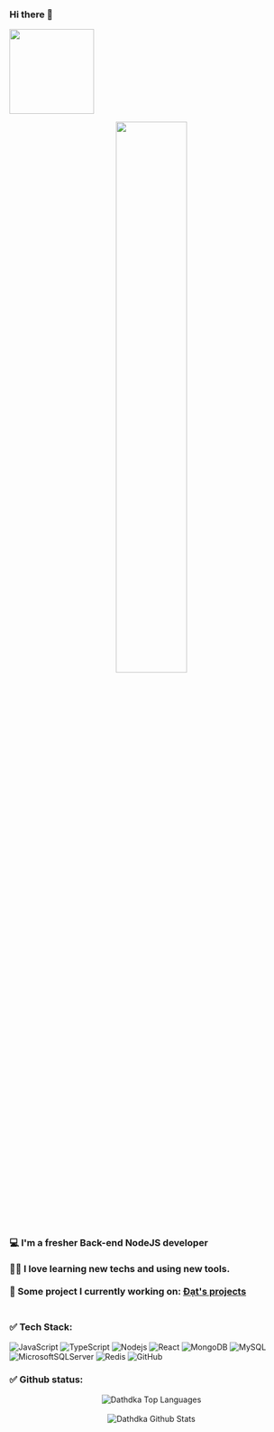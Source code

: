 ### Hi there 👋
<img src = "https://komarev.com/ghpvc/?username=dathdka&color=orange" width="150px"/>
<br />

<p align = "center">
  <img src = "https://media.giphy.com/media/kJ1iL1ZQIyibu/giphy-downsized.gif" width="50%" height="50%"/>
 </p >
 <h3>
💻   I'm a fresher Back-end NodeJS developer
<br />
<br />
🐱‍💻   I love learning new techs and using new tools.
<br />
<br />
👀   Some project I currently working on: 
<a href= "https://github.com/dathdka?tab=repositories"> Đạt's projects </a>
<br />
<br />
</h3>

### ✅ Tech Stack:
![JavaScript](https://img.shields.io/badge/-JavaScript-black?style=flat-square&logo=javascript)
![TypeScript](https://img.shields.io/badge/typescript-black?flat-square&logo=typescript)
![Nodejs](https://img.shields.io/badge/-Nodejs-black?style=flat-square&logo=Node.js)
![React](https://img.shields.io/badge/-React-black?style=flat-square&logo=react)
![MongoDB](https://img.shields.io/badge/-MongoDB-black?style=flat-square&logo=mongodb)
![MySQL](https://img.shields.io/badge/-MySQL-black?style=flat-square&logo=mysql)
![MicrosoftSQLServer](https://img.shields.io/badge/Microsoft%20SQL%20Server-black?style=flat-square&logo=microsoft%20sql%20server&logoColor=white)
![Redis](https://img.shields.io/badge/-redis-black?style=flat-square&logo=redis)
![GitHub](https://img.shields.io/badge/-GitHub-181717?style=flat-square&logo=github)

### ✅ Github status:
<p align= "center">
  <img src="https://github-readme-stats.vercel.app/api/top-langs/?username=dathdka&layout=compact&theme=dark&bg_color=0A0A0A" alt="Dathdka Top Languages"/>
<br />
<br />
  <img src="https://github-readme-stats.vercel.app/api?username=dathdka&include_all_commits=true&count_private=true&show_icons=true&line_height=30&title_color=CDB4DB&icon_color=CDB4DB&text_color=D3D3D3&bg_color=0A0A0A" alt="Dathdka Github Stats">
</p>



